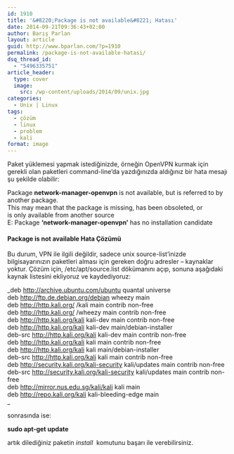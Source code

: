 ```yaml
---
id: 1910
title: '&#8220;Package is not available&#8221; Hatası'
date: 2014-09-21T09:36:43+02:00
author: Barış Parlan
layout: article
guid: http://www.bparlan.com/?p=1910
permalink: /package-is-not-available-hatasi/
dsq_thread_id:
  - "5496335751"
article_header:
  type: cover
  image:
    src: /wp-content/uploads/2014/09/unix.jpg
categories:
  - Unix | Linux
tags:
  - çözüm
  - linux
  - problem
  - kali
format: image
---
```


Paket yüklemesi yapmak istediğinizde, örneğin OpenVPN kurmak için gerekli olan paketleri command-line&#8217;da yazdığınızda aldığınız bir hata mesajı şu şekilde olabilir:

Package **network-manager-openvpn** is not available, but is referred to by another package.  
This may mean that the package is missing, has been obsoleted, or  
is only available from another source  
E: Package **&#8216;network-manager-openvpn&#8217;** has no installation candidate

#### Package is not available Hata Çözümü

Bu durum, VPN ile ilgili değildir, sadece unix source-list&#8217;inizde bilgisayarınızın paketleri alması için gereken doğru adresler &#8211; kaynaklar yoktur. Çözüm için, /etc/apt/source.list dökümanını açıp, sonuna aşağıdaki kaynak listesini ekliyoruz ve kaydediyoruz:

_deb http://archive.ubuntu.com/ubuntu quantal universe  
deb http://ftp.de.debian.org/debian wheezy main  
deb http://http.kali.org/ /kali main contrib non-free  
deb http://http.kali.org/ /wheezy main contrib non-free  
deb http://http.kali.org/kali kali-dev main contrib non-free  
deb http://http.kali.org/kali kali-dev main/debian-installer  
deb-src http://http.kali.org/kali kali-dev main contrib non-free  
deb http://http.kali.org/kali kali main contrib non-free  
deb http://http.kali.org/kali kali main/debian-installer  
deb-src http://http.kali.org/kali kali main contrib non-free  
deb http://security.kali.org/kali-security kali/updates main contrib non-free  
deb-src http://security.kali.org/kali-security kali/updates main contrib non-free  
deb http://mirror.nus.edu.sg/kali/kali kali main  
deb http://repo.kali.org/kali kali-bleeding-edge main  
_ 

sonrasında ise:

**sudo apt-get update**

artık dilediğiniz paketin _install_  komutunu başarı ile verebilirsiniz.
